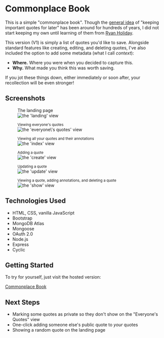 # Commonplace Book 
This is a simple "commonplace book". Though the [general idea](https://en.wikipedia.org/wiki/Commonplace_book) of "keeping important quotes for later" has been around for hundreds of years, I did not start keeping my own until learning of them from [Ryan Holiday](https://ryanholiday.net/how-and-why-to-keep-a-commonplace-book/). 

This version (V1) is simply a list of quotes you'd like to save. Alongside standard features like creating, editing, and deleting quotes, I've also included the option to add some metadata (what I call *context*):
- **Where.** Where you were when you decided to capture this.
- **Why.** What made you think this was worth saving.

If you jot these things down, either immediately or soon after, your recollection will be even stronger!

## Screenshots

<figure>
<figcaption>The landing page</figcaption>
<img src="https://i.imgur.com/Ci3hVRy.png" alt="the 'landing' view">
</figure>

<figure>
<figcaption><small>Viewing everyone's quotes</small></figcaption>
<img src="https://i.imgur.com/xr9o3fu.png" alt="the 'everyone\'s quotes' view">
</figure>

<figure>
<figcaption><small>Viewing all your quotes and their annotations</small></figcaption>
<img src="https://i.imgur.com/mKPtuxw.png" alt="the 'index' view">
</figure>

<figure>
<figcaption><small>Adding a quote</small></figcaption>
<img src="https://i.imgur.com/K0jfjVy.png" alt="the 'create' view">
</figure>

<figure>
<figcaption><small>Updating a quote</small></figcaption>
<img src="https://i.imgur.com/GVmQSFK.png" alt="the 'update' view">
</figure>

<figure>
<figcaption><small>Viewing a quote, adding annotations, and deleting a quote</small></figcaption>
<img src="https://i.imgur.com/hGXg8Zh.png" alt="the 'show' view">
</figure>

## Technologies Used

- HTML, CSS, vanilla JavaScript
- Bootstrap
- MongoDB Atlas
- Mongoose
- OAuth 2.0
- Node.js
- Express
- Cyclic

## Getting Started

To try for yourself, just visit the hosted version:

[Commonplace Book](https://anxious-lion-tank-top.cyclic.app/)

## Next Steps
- Marking some quotes as private so they don't show on the "Everyone's Quotes" view
- One-click adding someone else's public quote to *your* quotes
- Showing a random quote on the landing page
